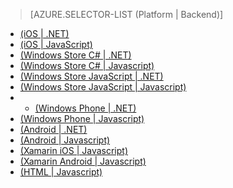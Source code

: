 ﻿> [AZURE.SELECTOR-LIST (Platform | Backend)]
- [(iOS | .NET)](/pt-br/documentation/articles/mobile-services-dotnet-backend-ios-get-started-data/)
- [(iOS | JavaScript)](/pt-br/documentation/articles/mobile-services-ios-get-started-data/)
- [(Windows Store C# | .NET)](/pt-br/documentation/articles/mobile-services-dotnet-backend-windows-store-dotnet-get-started-data/)
- [(Windows Store C# | Javascript)](/pt-br/documentation/articles/mobile-services-windows-store-dotnet-get-started-data/)
- [(Windows Store JavaScript | .NET)](/pt-br/documentation/articles/mobile-services-dotnet-backend-windows-store-javascript-get-started-data/)
- [(Windows Store JavaScript | Javascript)](/pt-br/documentation/articles/mobile-services-windows-store-javascript-get-started-data/)
- - [(Windows Phone | .NET)](/pt-br/documentation/articles/mobile-services-dotnet-backend-windows-phone-get-started-data/)
- [(Windows Phone | Javascript)](/pt-br/documentation/articles/mobile-services-windows-phone-get-started-data/)
- [(Android | .NET)](/pt-br/documentation/articles/mobile-services-dotnet-backend-android-get-started-data/)
- [(Android | Javascript)](/pt-br/documentation/articles/mobile-services-android-get-started-data/)
- [(Xamarin iOS | Javascript)](/pt-br/documentation/articles/partner-xamarin-mobile-services-ios-get-started-data/)
- [(Xamarin Android | Javascript)](/pt-br/documentation/articles/partner-xamarin-mobile-services-android-get-started-data/)
- [(HTML | Javascript)](/pt-br/documentation/articles/mobile-services-html-get-started-data/)
<!--HONumber=42-->
